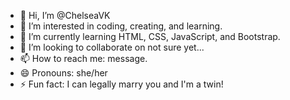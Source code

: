 - 👋 Hi, I’m @ChelseaVK
- 👀 I’m interested in coding, creating, and learning.
- 🌱 I’m currently learning HTML, CSS, JavaScript, and Bootstrap.
- 💞️ I’m looking to collaborate on not sure yet...
- 📫 How to reach me: message.
- 😄 Pronouns: she/her
- ⚡ Fun fact: I can legally marry you and I'm a twin!

<!---
ChelseaVK/ChelseaVK is a ✨ special ✨ repository because its `README.md` (this file) appears on your GitHub profile.
You can click the Preview link to take a look at your changes.
--->
